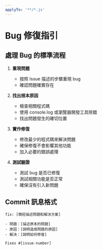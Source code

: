 ```yaml
---
applyTo: '**/*.js'
---
```


# Bug 修復指引

## 處理 Bug 的標準流程

1. **重現問題**
   - 按照 Issue 描述的步驟重現 bug
   - 確認問題確實存在

2. **找出根本原因**
   - 檢查相關程式碼
   - 使用 console.log 或瀏覽器開發工具除錯
   - 找出問題發生的確切位置

3. **實作修復**
   - 修改最少的程式碼來解決問題
   - 確保修復不會影響其他功能
   - 加入必要的錯誤處理

4. **測試驗證**
   - 測試 bug 是否已修復
   - 測試相關功能是否正常
   - 確保沒有引入新問題

## Commit 訊息格式
```
fix: [簡短描述問題和解決方案]

- 問題：[描述原本的問題]
- 原因：[說明造成問題的原因]
- 解決：[說明如何修復]

Fixes #[issue-number]
```